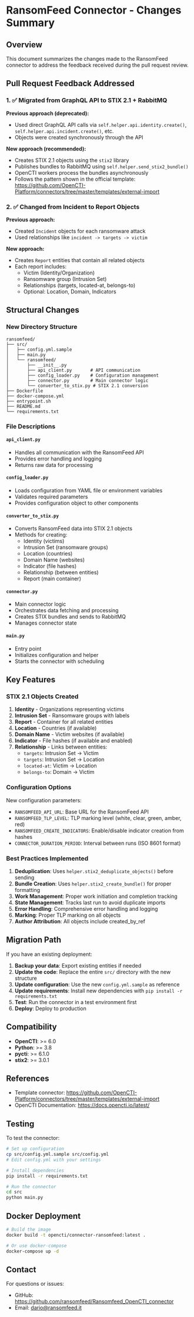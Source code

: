 # RansomFeed Connector - Changes Summary

## Overview
This document summarizes the changes made to the RansomFeed connector to address the feedback received during the pull request review.

## Pull Request Feedback Addressed

### 1. ✅ Migrated from GraphQL API to STIX 2.1 + RabbitMQ

**Previous approach (deprecated):**
- Used direct GraphQL API calls via `self.helper.api.identity.create()`, `self.helper.api.incident.create()`, etc.
- Objects were created synchronously through the API

**New approach (recommended):**
- Creates STIX 2.1 objects using the `stix2` library
- Publishes bundles to RabbitMQ using `self.helper.send_stix2_bundle()`
- OpenCTI workers process the bundles asynchronously
- Follows the pattern shown in the official template: https://github.com/OpenCTI-Platform/connectors/tree/master/templates/external-import

### 2. ✅ Changed from Incident to Report Objects

**Previous approach:**
- Created `Incident` objects for each ransomware attack
- Used relationships like `incident -> targets -> victim`

**New approach:**
- Creates `Report` entities that contain all related objects
- Each report includes:
  - Victim (Identity/Organization)
  - Ransomware group (Intrusion Set)
  - Relationships (targets, located-at, belongs-to)
  - Optional: Location, Domain, Indicators

## Structural Changes

### New Directory Structure
```
ransomfeed/
├── src/
│   ├── config.yml.sample
│   ├── main.py
│   └── ransomfeed/
│       ├── __init__.py
│       ├── api_client.py       # API communication
│       ├── config_loader.py    # Configuration management
│       ├── connector.py        # Main connector logic
│       └── converter_to_stix.py # STIX 2.1 conversion
├── Dockerfile
├── docker-compose.yml
├── entrypoint.sh
├── README.md
└── requirements.txt
```

### File Descriptions

#### `api_client.py`
- Handles all communication with the RansomFeed API
- Provides error handling and logging
- Returns raw data for processing

#### `config_loader.py`
- Loads configuration from YAML file or environment variables
- Validates required parameters
- Provides configuration object to other components

#### `converter_to_stix.py`
- Converts RansomFeed data into STIX 2.1 objects
- Methods for creating:
  - Identity (victims)
  - Intrusion Set (ransomware groups)
  - Location (countries)
  - Domain Name (websites)
  - Indicator (file hashes)
  - Relationship (between entities)
  - Report (main container)

#### `connector.py`
- Main connector logic
- Orchestrates data fetching and processing
- Creates STIX bundles and sends to RabbitMQ
- Manages connector state

#### `main.py`
- Entry point
- Initializes configuration and helper
- Starts the connector with scheduling

## Key Features

### STIX 2.1 Objects Created

1. **Identity** - Organizations representing victims
2. **Intrusion Set** - Ransomware groups with labels
3. **Report** - Container for all related entities
4. **Location** - Countries (if available)
5. **Domain Name** - Victim websites (if available)
6. **Indicator** - File hashes (if available and enabled)
7. **Relationship** - Links between entities:
   - `targets`: Intrusion Set → Victim
   - `targets`: Intrusion Set → Location
   - `located-at`: Victim → Location
   - `belongs-to`: Domain → Victim

### Configuration Options

New configuration parameters:
- `RANSOMFEED_API_URL`: Base URL for the RansomFeed API
- `RANSOMFEED_TLP_LEVEL`: TLP marking level (white, clear, green, amber, red)
- `RANSOMFEED_CREATE_INDICATORS`: Enable/disable indicator creation from hashes
- `CONNECTOR_DURATION_PERIOD`: Interval between runs (ISO 8601 format)

### Best Practices Implemented

1. **Deduplication**: Uses `helper.stix2_deduplicate_objects()` before sending
2. **Bundle Creation**: Uses `helper.stix2_create_bundle()` for proper formatting
3. **Work Management**: Proper work initiation and completion tracking
4. **State Management**: Tracks last run to avoid duplicate imports
5. **Error Handling**: Comprehensive error handling and logging
6. **Marking**: Proper TLP marking on all objects
7. **Author Attribution**: All objects include created_by_ref

## Migration Path

If you have an existing deployment:

1. **Backup your data**: Export existing entities if needed
2. **Update the code**: Replace the entire `src/` directory with the new structure
3. **Update configuration**: Use the new `config.yml.sample` as reference
4. **Update requirements**: Install new dependencies with `pip install -r requirements.txt`
5. **Test**: Run the connector in a test environment first
6. **Deploy**: Deploy to production

## Compatibility

- **OpenCTI**: >= 6.0
- **Python**: >= 3.8
- **pycti**: >= 6.1.0
- **stix2**: >= 3.0.1

## References

- Template connector: https://github.com/OpenCTI-Platform/connectors/tree/master/templates/external-import
- OpenCTI Documentation: https://docs.opencti.io/latest/

## Testing

To test the connector:

```bash
# Set up configuration
cp src/config.yml.sample src/config.yml
# Edit config.yml with your settings

# Install dependencies
pip install -r requirements.txt

# Run the connector
cd src
python main.py
```

## Docker Deployment

```bash
# Build the image
docker build -t opencti/connector-ransomfeed:latest .

# Or use docker-compose
docker-compose up -d
```

## Contact

For questions or issues:
- GitHub: https://github.com/ransomfeed/Ransomfeed_OpenCTI_connector
- Email: dario@ransomfeed.it

